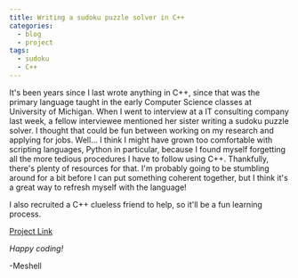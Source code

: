 ```yaml
---
title: Writing a sudoku puzzle solver in C++
categories: 
  - blog
  - project
tags:
  - sudoku
  - C++
---
```


It's been years since I last wrote anything in C++, since that was the primary language taught in the early Computer Science classes at University of Michigan. When I went to interview at a IT consulting company last week, a fellow interviewee mentioned her sister writing a sudoku puzzle solver. I thought that could be fun between working on my research and applying for jobs. Well... I think I might have grown too comfortable with scripting languages, Python in particular, because I found myself forgetting all the more tedious procedures I have to follow using C++. Thankfully, there's plenty of resources for that. I'm probably going to be stumbling around for a bit before I can put something coherent together, but I think it's a great way to refresh myself with the language!

I also recruited a C++ clueless friend to help, so it'll be a fun learning process.

[Project Link](https://github.com/michelle-hwang/sudoku/)

_Happy coding!_

-Meshell


